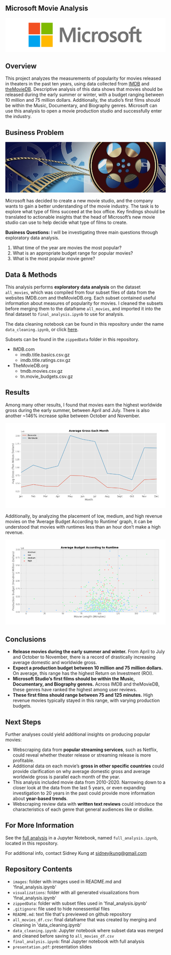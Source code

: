 ## Microsoft Movie Analysis

![microsoft](./images/microsoft_logo.png)

## Overview

This project analyzes the measurements of popularity for movies released in theaters in the past ten years, using data collected from [IMDB](imdb.com) and [theMovieDB](https://www.themoviedb.org/). Descriptive analysis of this data shows that movies should be released during the early summer or winter, with a budget ranging between 10 million and 75 million dollars. Additionally, the studio’s first films should be within the Music, Documentary, and Biography genres. Microsoft can use this analysis to open a movie production studio and successfully enter the industry.


## Business Problem
![movie](./images/movie_banner.png)

Microsoft has decided to create a new movie studio, and the company wants to gain a better understanding of the movie industry. The task is to explore what type of films succeed at the box office. Key findings should be translated to actionable insights that the head of Microsoft’s new movie studio can use to help decide what type of films to create.

**Business Questions:**
I will be investigating three main questions through exploratory data analysis.
1.	What time of the year are movies the most popular?
2.	What is an appropriate budget range for popular movies?
3.	What is the most popular movie genre?

## Data & Methods

This analysis performs **exploratory data analysis** on the dataset `all_movies`, which was compiled from four subset files of data from the websites IMDB.com and theMovieDB.org. Each subset contained useful information about measures of popularity for movies. I cleaned the subsets before merging them to the dataframe `all_movies`, and imported it into the final dataset to `final_analysis.ipynb` to use for analysis.

The data cleaning notebook can be found in this repository under the name `data_cleaning.ipynb`, or click [here](https://github.com/sidneykung/Movie-Data-Analysis/blob/master/data_cleaning.ipynb). 

Subsets can be found in the `zippedData` folder in this repository.
* IMDB.com
    * imdb.title.basics.csv.gz
    * imdb.title.ratings.csv.gz
* TheMovieDB.org
   * tmdb.movies.csv.gz
   * tn.movie_budgets.csv.gz

## Results

Among many other results, I found that movies earn the highest worldwide gross during the early summer, between April and July. There is also another ~146% increase spike between October and November.

![avg_gross](./visualizations/avg_gross.png)

Additionally, by analyzing the placement of low, medium, and high revenue movies on the ‘Average Budget According to Runtime’ graph, it can be understood that movies with runtimes less than an hour don’t make a high revenue. 

![avg_runtime](./visualizations/avg_budget_runtime.png)

## Conclusions
-	**Release movies during the early summer and winter.** From April to July and October to November, there is a record of drastically increasing average domestic and worldwide gross.
-	**Expect a production budget between 10 million and 75 million dollars.** On average, this range has the highest Return on Investment (ROI).
-	**Microsoft Studio’s first films should be within the Music, Documentary, and Biography genres.** Across IMDB and theMovieDB, these genres have ranked the highest among user reviews.
-	**These first films should range between 75 and 125 minutes.** High revenue movies typically stayed in this range, with varying production budgets.

## Next Steps

Further analyses could yield additional insights on producing popular movies:
-	Webscraping data from **popular streaming services**, such as Netflix, could reveal whether theater release or streaming release is more profitable.
-	Additional data on each movie’s **gross in other specific countries** could provide clarification on why average domestic gross and average worldwide gross is parallel each month of the year.
-	This analysis included movie data from 2010-2020. Narrowing down to a closer look at the data from the last 5 years, or even expanding investigation to 20 years in the past could provide more information about **year-based trends**.
-	Webscraping review data with **written text reviews** could introduce the characteristics of each genre that general audiences like or dislike.

## For More Information

See the [full analysis](https://github.com/sidneykung/Movie-Data-Analysis/blob/master/final_analysis.ipynb) in a Jupyter Notebook, named `full_analysis.ipynb`, located in this repository.

For additional info, contact Sidney Kung at sidneyjkung@gmail.com

## Repository Contents

* `images`: folder with images used in README.md and 'final_analysis.ipynb'
* `visualizations`: folder with all generated visualizations from 'final_analysis.ipynb'
* `zippedData`: folder with subset files used in 'final_analysis.ipynb'
* `.gitignore`: file used to hide nonessential files
* `README.md`: text file that's previewed on github repository
* `all_movies_df.csv`: final dataframe that was created by merging and cleaning in 'data_cleaning.ipynb'
* `data_cleaning.ipynb`: Jupyter notebook where subset data was merged and cleaned before saving to `all_movies_df.csv`
* `final_analysis.ipynb`: final Jupyter notebook with full analysis
* `presentation.pdf`: presentation slides
